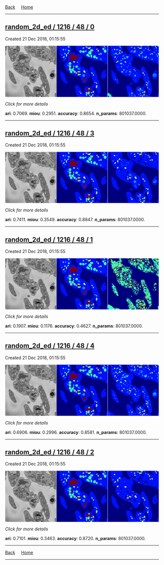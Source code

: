 
[Back](..)&nbsp;&nbsp;&nbsp;&nbsp;&nbsp;[Home](https://leapmanlab.github.io/snapshots)

---

<div class="summary"><a href="0"><h2>random_2d_ed / 1216 / 48 / 0</h2></a><p>Created 21 Dec 2018, 01:15:55
</p><a href="0"><img src="0/media/summary.png" align="center"></a><p>
<i>Click for more details</i>
</p></div>

**ari**: 0.7069. **miou**: 0.2951. **accuracy**: 0.8654. **n_params**: 801037.0000. 

---

<div class="summary"><a href="3"><h2>random_2d_ed / 1216 / 48 / 3</h2></a><p>Created 21 Dec 2018, 01:15:55
</p><a href="3"><img src="3/media/summary.png" align="center"></a><p>
<i>Click for more details</i>
</p></div>

**ari**: 0.7411. **miou**: 0.3549. **accuracy**: 0.8847. **n_params**: 801037.0000. 

---

<div class="summary"><a href="1"><h2>random_2d_ed / 1216 / 48 / 1</h2></a><p>Created 21 Dec 2018, 01:15:55
</p><a href="1"><img src="1/media/summary.png" align="center"></a><p>
<i>Click for more details</i>
</p></div>

**ari**: 0.1907. **miou**: 0.1176. **accuracy**: 0.4627. **n_params**: 801037.0000. 

---

<div class="summary"><a href="4"><h2>random_2d_ed / 1216 / 48 / 4</h2></a><p>Created 21 Dec 2018, 01:15:55
</p><a href="4"><img src="4/media/summary.png" align="center"></a><p>
<i>Click for more details</i>
</p></div>

**ari**: 0.6906. **miou**: 0.2996. **accuracy**: 0.8581. **n_params**: 801037.0000. 

---

<div class="summary"><a href="2"><h2>random_2d_ed / 1216 / 48 / 2</h2></a><p>Created 21 Dec 2018, 01:15:55
</p><a href="2"><img src="2/media/summary.png" align="center"></a><p>
<i>Click for more details</i>
</p></div>

**ari**: 0.7101. **miou**: 0.3463. **accuracy**: 0.8720. **n_params**: 801037.0000. 

---

[Back](..)&nbsp;&nbsp;&nbsp;&nbsp;&nbsp;[Home](https://leapmanlab.github.io/snapshots)

---